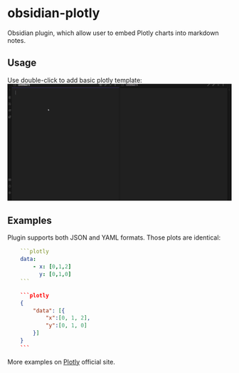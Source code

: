 # obsidian-plotly
Obsidian plugin, which allow user to embed Plotly charts into markdown notes.

## Usage
Use double-click to add basic plotly template: 
![Double-click example](./media/plotly-doubleclick-demo.gif)

## Examples
Plugin supports both JSON and YAML formats.
Those plots are identical:

```yaml
    ```plotly
    data:
    	- x: [0,1,2]
    	  y: [0,1,0]
    ```
```

```json
    ```plotly
    {
        "data": [{
            "x":[0, 1, 2],
            "y":[0, 1, 0]
        }]
    }
    ```
```
More examples on [Plotly](https://plotly.com/javascript/) official site.

